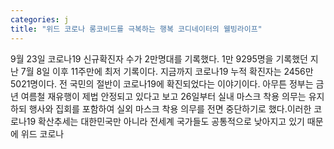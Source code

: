 ```yaml
---
categories: j
title: "위드 코로나 롱코비드를 극복하는 행복 코디네이터의 웰빙라이프"
---
```

9월 23일 코로나19 신규확진자 수가 2만명대를 기록했다. 1만 9295명을 기록했던 지난 7월 8일 이후 11주만에 최저 기록이다. 지금까지 코로나19 누적 확진자는 2456만 5021명이다. 전 국민의 절반이 코로나19에 확진되었다는 이야기이다. 아무튼 정부는 금년 여름철 재유행이 제법 안정되고 있다고 보고 26일부터 실내 마스크 착용 의무는 유지하되 행사와 집회를 포함하여 실외 마스크 착용 의무를 전면 중단하기로 했다.이러한 코로나19 확산추세는 대한민국만 아니라 전세계 국가들도 공통적으로 낮아지고 있기 때문에 위드 코로나